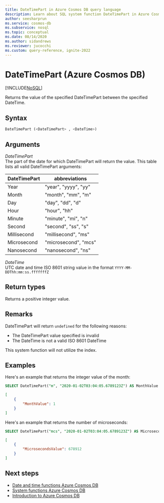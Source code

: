 ```yaml
---
title: DateTimePart in Azure Cosmos DB query language
description: Learn about SQL system function DateTimePart in Azure Cosmos DB.
author: seesharprun
ms.service: cosmos-db
ms.subservice: nosql
ms.topic: conceptual
ms.date: 08/14/2020
ms.author: sidandrews
ms.reviewer: jucocchi
ms.custom: query-reference, ignite-2022
---
```

# DateTimePart (Azure Cosmos DB)
[!INCLUDE[NoSQL](../../includes/appliesto-nosql.md)]

Returns the value of the specified DateTimePart between the specified DateTime.
  
## Syntax
  
```sql
DateTimePart (<DateTimePart> , <DateTime>)
```

## Arguments
  
*DateTimePart*  
   The part of the date for which DateTimePart will return the value. This table lists all valid DateTimePart arguments:

| DateTimePart | abbreviations        |
| ------------ | -------------------- |
| Year         | "year", "yyyy", "yy" |
| Month        | "month", "mm", "m"   |
| Day          | "day", "dd", "d"     |
| Hour         | "hour", "hh"         |
| Minute       | "minute", "mi", "n"  |
| Second       | "second", "ss", "s"  |
| Millisecond  | "millisecond", "ms"  |
| Microsecond  | "microsecond", "mcs" |
| Nanosecond   | "nanosecond", "ns"   |

*DateTime*  
   UTC date and time ISO 8601 string value in the format `YYYY-MM-DDThh:mm:ss.fffffffZ`

## Return types

Returns a positive integer value.

## Remarks

DateTimePart will return `undefined` for the following reasons:

- The DateTimePart value specified is invalid
- The DateTime is not a valid ISO 8601 DateTime

This system function will not utilize the index.

## Examples

Here's an example that returns the integer value of the month:

```sql
SELECT DateTimePart("m", "2020-01-02T03:04:05.6789123Z") AS MonthValue
```

```json
[
    {
        "MonthValue": 1
    }
]
```

Here's an example that returns the number of microseconds:

```sql
SELECT DateTimePart("mcs", "2020-01-02T03:04:05.6789123Z") AS MicrosecondsValue
```

```json
[
    {
        "MicrosecondsValue": 678912
    }
]
```

## Next steps

- [Date and time functions Azure Cosmos DB](date-time-functions.md)
- [System functions Azure Cosmos DB](system-functions.yml)
- [Introduction to Azure Cosmos DB](../../introduction.md)
